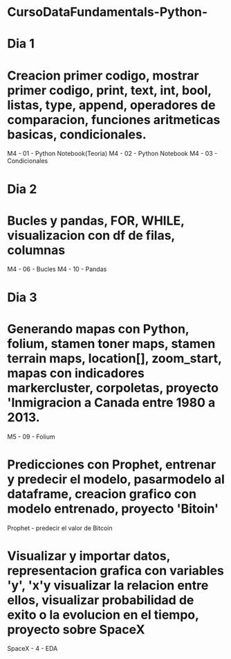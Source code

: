 # CursoDataFundamentals-Python-
# Dia 1
# Creacion primer codigo, mostrar primer codigo, print, text, int, bool, listas, type, append, operadores de comparacion, funciones aritmeticas basicas, condicionales.
M4 - 01 - Python Notebook(Teoria) 
M4 - 02 - Python Notebook
M4 - 03 - Condicionales

# Dia 2
# Bucles y pandas, FOR, WHILE, visualizacion con df de filas, columnas
M4 - 06 - Bucles
M4 - 10 - Pandas

# Dia 3
# Generando mapas con Python, folium, stamen toner maps, stamen terrain maps, location[], zoom_start, mapas con indicadores markercluster, corpoletas, proyecto 'Inmigracion a Canada entre 1980 a 2013.
M5 - 09 - Folium
# Predicciones con Prophet, entrenar y predecir el modelo, pasarmodelo al dataframe, creacion grafico con modelo entrenado, proyecto 'Bitoin'
Prophet - predecir el valor de Bitcoin
# Visualizar y importar datos, representacion grafica con variables 'y', 'x'y visualizar la relacion entre ellos, visualizar probabilidad de exito o la evolucion en el tiempo, proyecto sobre SpaceX
SpaceX - 4 - EDA
